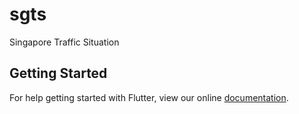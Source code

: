 # sgts

Singapore Traffic Situation

## Getting Started

For help getting started with Flutter, view our online
[documentation](https://flutter.io/).

